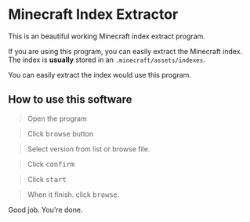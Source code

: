 # Minecraft Index Extractor
This is an beautiful working Minecraft index extract program.

If you are using this program, you can easily extract the Minecraft index.
The index is **usually** stored in an `.minecraft/assets/indexes`.

You can easily extract the index would use this program.
## How to use this software

> Open the program

> Click <kbd>browse</kbd> button

> Select version from list or browse file.

> Click <kbd>confirm</kbd>

> Click <kbd>start</kbd>

> When it finish. click <kbd>browse</kbd>.

Good job. You're done.
